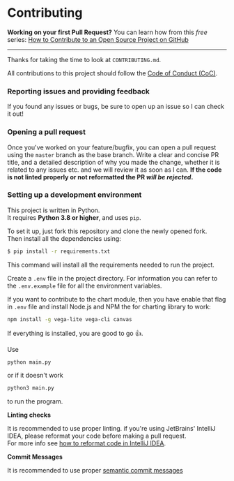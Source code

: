# Contributing


**Working on your first Pull Request?** You can learn how from this *free* series: [How to Contribute to an Open Source Project on GitHub](https://egghead.io/courses/how-to-contribute-to-an-open-source-project-on-github)

---

Thanks for taking the time to look at `CONTRIBUTING.md`.

All contributions to this project should follow the [Code of Conduct (CoC)](./CODE_OF_CONDUCT.md).

### Reporting issues and providing feedback

If you found any issues or bugs, be sure to open up an issue so I can check it out!

### Opening a pull request

Once you've worked on your feature/bugfix, you can open a pull request using the `master` branch as the base branch. Write a clear and concise PR title, and a detailed description of why you made the change, whether it is related to any issues etc. and we will review it as soon as I can.
**If the code is not linted properly or not reformatted the PR _will be rejected_.**

### Setting up a development environment

This project is written in Python. \
It requires **Python 3.8 or higher**, and uses `pip`.

To set it up, just fork this repository and clone the newly opened fork. \
Then install all the dependencies using:
```bash
$ pip install -r requirements.txt
```
This command will install all the requirements needed to run the project.

Create a `.env` file in the project directory. For information you can refer to the `.env.example` file for all the environment variables.

If you want to contribute to the chart module, then you have enable that flag in `.env` file and install Node.js and NPM the for charting library to work:
```bash
npm install -g vega-lite vega-cli canvas
```

If everything is installed, you are good to go 👍.

Use
```bash
python main.py
``` 
or if it doesn't work
```bash
python3 main.py
```
to run the program.

**Linting checks**

It is recommended to use proper linting. if you're using JetBrains' IntelliJ IDEA, please reformat your code before making a pull request. \
For more info see [how to reformat code in IntelliJ IDEA](https://www.jetbrains.com/help/idea/reformat-and-rearrange-code.html).


**Commit Messages**

It is recommended to use proper [semantic commit messages](https://gist.github.com/joshbuchea/6f47e86d2510bce28f8e7f42ae84c716)

